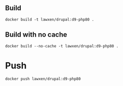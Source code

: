 ## Build
```
docker build -t lawxen/drupal:d9-php80 .
```

## Build with no cache
```
docker build --no-cache -t lawxen/drupal:d9-php80 .
```

# Push
```
docker push lawxen/drupal:d9-php80
```